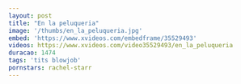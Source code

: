 ```yaml
---
layout: post
title: "En la peluqueria"
image: '/thumbs/en_la_peluqueria.jpg'
embed: 'https://www.xvideos.com/embedframe/35529493'
videos: https://www.xvideos.com/video35529493/en_la_peluqueria
duracao: 1474
tags: 'tits blowjob'
pornstars: rachel-starr
---
```

